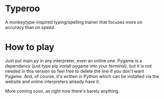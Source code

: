 # Typeroo
A monkeytype-inspired typing/spelling trainer that focuses more on accuracy than on speed.

# How to play
Just put main.py in any interpreter, even an online one. Pygame is a dependancy (just type pip install pygame into your terminal), but it is not needed in this version so feel free to delete the line if you don't want Pygame. And, of course, it's written in Python which can be installed via the website and online interpreters already have it.

More coming soon, as right now there's barely anything.

